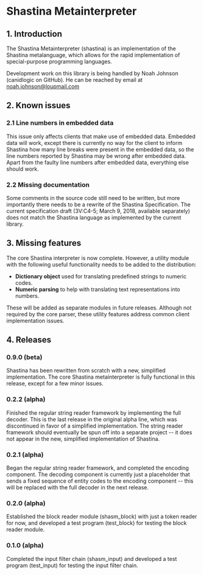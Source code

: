 # Shastina Metainterpreter
## 1. Introduction
The Shastina Metainterpreter (shastina) is an implementation of the Shastina metalanguage, which allows for the rapid implementation of special-purpose programming languages.

Development work on this library is being handled by Noah Johnson (canidlogic on GitHub).  He can be reached by email at noah.johnson@loupmail.com

## 2. Known issues
### 2.1 Line numbers in embedded data
This issue only affects clients that make use of embedded data.  Embedded data will work, except there is currently no way for the client to inform Shastina how many line breaks were present in the embedded data, so the line numbers reported by Shastina may be wrong after embedded data.  Apart from the faulty line numbers after embedded data, everything else should work.

### 2.2 Missing documentation
Some comments in the source code still need to be written, but more importantly there needs to be a rewrite of the Shastina Specification.  The current specification draft (3V:C4-5; March 9, 2018, available separately) does not match the Shastina language as implemented by the current library.

## 3. Missing features
The core Shastina interpreter is now complete.  However, a utility module with the following useful functionality needs to be added to the distribution:

* **Dictionary object** used for translating predefined strings to numeric codes.
* **Numeric parsing** to help with translating text representations into numbers.

These will be added as separate modules in future releases.  Although not required by the core parser, these utility features address common client implementation issues.

## 4. Releases

### 0.9.0 (beta)

Shastina has been rewritten from scratch with a new, simplified implementation.  The core Shastina metainterpreter is fully functional in this release, except for a few minor issues.

### 0.2.2 (alpha)

Finished the regular string reader framework by implementing the full decoder.  This is the last release in the original alpha line, which was discontinued in favor of a simplified implementation.  The string reader framework should eventually be spun off into a separate project -- it does not appear in the new, simplified implementation of Shastina.

### 0.2.1 (alpha)

Began the regular string reader framework, and completed the encoding component.  The decoding component is currently just a placeholder that sends a fixed sequence of entity codes to the encoding component -- this will be replaced with the full decoder in the next release.

### 0.2.0 (alpha)

Established the block reader module (shasm_block) with just a token reader for now, and developed a test program (test_block) for testing the block reader module.

### 0.1.0 (alpha)

Completed the input filter chain (shasm_input) and developed a test program (test_input) for testing the input filter chain.
